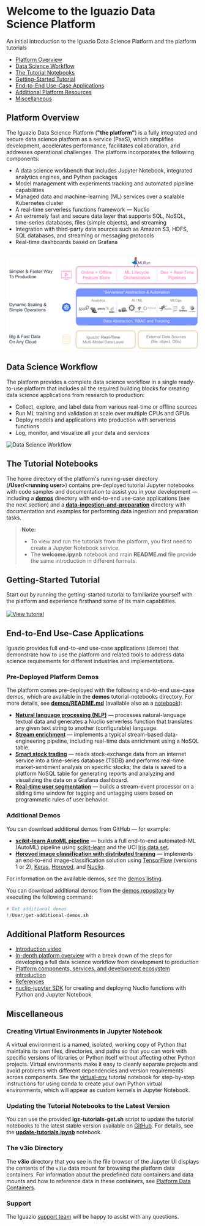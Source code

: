 # Welcome to the Iguazio Data Science Platform

An initial introduction to the Iguazio Data Science Platform and the platform tutorials

- [Platform Overview](#platform-overview)
- [Data Science Workflow](#data-science-workflow)
- [The Tutorial Notebooks](#the-tutorial-notebooks)
- [Getting-Started Tutorial](#getting-started-tutorial)
- [End-to-End Use-Case Applications](#end-to-end-use-case-applications)
- [Additional Platform Resources](#platform-resources)
- [Miscellaneous](#misc)

<a id="platform-overview"></a>
## Platform Overview

The Iguazio Data Science Platform (**"the platform"**) is a fully integrated and secure data science platform as a service (PaaS), which simplifies development, accelerates performance, facilitates collaboration, and addresses operational challenges.
The platform incorporates the following components:

- A data science workbench that includes Jupyter Notebook, integrated analytics engines, and Python packages
- Model management with experiments tracking and automated pipeline capabilities
- Managed data and machine-learning (ML) services over a scalable Kubernetes cluster
- A real-time serverless functions framework &mdash; Nuclio
- An extremely fast and secure data layer that supports SQL, NoSQL, time-series databases, files (simple objects), and streaming
- Integration with third-party data sources such as Amazon S3, HDFS, SQL databases, and streaming or messaging protocols
- Real-time dashboards based on Grafana

<br><img src="./assets/images/igz-self-service-platform.png" alt="Self-service data science platform" width="650"/><br>

<a id="data-science-workflow"></a>
## Data Science Workflow

The platform provides a complete data science workflow in a single ready-to-use platform that includes all the required building blocks for creating data science applications from research to production:

- Collect, explore, and label data from various real-time or offline sources
- Run ML training and validation at scale over multiple CPUs and GPUs
- Deploy models and applications into production with serverless functions
- Log, monitor, and visualize all your data and services

![Data Science Workflow](./assets/images/igz-data-science-workflow.gif)

<a id="the-tutorial-notebooks"></a>
## The Tutorial Notebooks

The home directory of the platform's running-user directory (**/User/&lt;running user&gt;**) contains pre-deployed tutorial Jupyter notebooks with code samples and documentation to assist you in your development &mdash; including a [**demos**](demos/README.ipynb) directory with end-to-end use-case applications (see the next section) and a [**data-ingestion-and-preparation**](data-ingestion-and-preparation/README.ipynb) directory with documentation and examples for performing data ingestion and preparation tasks.

> **Note:**
> - To view and run the tutorials from the platform, you first need to create a Jupyter Notebook service.
> - The **welcome.ipynb** notebook and main **README.md** file provide the same introduction in different formats.

<a id="getting-started-tutorial"></a>
## Getting-Started Tutorial

Start out by running the getting-started tutorial to familiarize yourself with the platform and experience firsthand some of its main capabilities.<br>
<br>
<a href="getting-started-tutorial/getting-started-tutorial.ipynb"><img src="./assets/images/view-tutorial-button.png" alt="View tutorial"/></a>

<a id="end-to-end-use-case-applications"></a>
## End-to-End Use-Case Applications

Iguazio provides full end-to-end use-case applications (demos) that demonstrate how to use the platform and related tools to address data science requirements for different industries and implementations.

<a id="predeployed-demos"></a>
### Pre-Deployed Platform Demos

The platform comes pre-deployed with the following end-to-end use-case demos, which are available in the **demos** tutorial-notebooks directory.
For more details, see [**demos/README.md**](demos/README.md) (available also as a [notebook](demos/README.ipynb)):

- <a id="nlp-demo"></a>[**Natural language processing (NLP)**](demos/nlp/nlp-example.ipynb) &mdash; processes natural-language textual data and generates a Nuclio serverless function that translates any given text string to another (configurable) language.
- <a id="stream-enrich-demo"></a>[**Stream enrichment**](demos/stream-enrich/stream-enrich.ipynb) &mdash; implements a typical stream-based data-engineering pipeline, including real-time data enrichment using a NoSQL table.
- <a id="stocks-demo"></a>[**Smart stock trading**](demos/stocks/01-gen-demo-data.ipynb) &mdash; reads stock-exchange data from an internet service into a time-series database (TSDB) and performs real-time market-sentiment analysis on specific stocks; the data is saved to a platform NoSQL table for generating reports and analyzing and visualizing the data on a Grafana dashboard.
- <a id="real-time-user-segmentation-demo"></a>[**Real-time user segmentation**](demos/slots-stream/real-time-user-segmentation.ipynb) &mdash; builds a stream-event processor on a sliding time window for tagging and untagging users based on programmatic rules of user behavior.

<a id="additional-demos"></a>
### Additional Demos

You can download additional demos from GitHub &mdash; for example:

- <a id="demo-sklearn-pipe"></a>[**scikit-learn AutoML pipeline**](https://github.com/mlrun/demos/blob/master/sklearn-pipe/) &mdash; builds a full end-to-end automated-ML (AutoML) pipeline using [scikit-learn](https://scikit-learn.org) and the UCI [Iris data set](http://archive.ics.uci.edu/ml/datasets/iris).
- <a id="demo-horovd-image-classification"></a>[**Horovod image classification with distributed training**](https://github.com/mlrun/demos/tree/master/horovod-pipe) &mdash; implements an end-to-end image-classification solution using [TensorFlow](https://www.tensorflow.org/) (versions 1 or 2), [Keras](https://keras.io/), [Horovod](https://eng.uber.com/horovod/), and [Nuclio](https://nuclio.io/).

For information on the available demos, see the [demos listing](https://github.com/mlrun/demos/blob/master/README.md).<br>

You can download additional demos from the [demos repository](https://github.com/mlrun/demos) by executing the following command:


```python
# Get additional demos
!/User/get-additional-demos.sh
```

<a id="platform-resources"></a>
## Additional Platform Resources

- [Introduction video](https://www.youtube.com/watch?v=8OmAN4wd7To)
- [In-depth platform overview](platform-overview.ipynb) with a break down of the steps for developing a full data science workflow from development to production
- [Platform components, services, and development ecosystem introduction](https://www.iguazio.com/docs/latest-release/intro/ecosystem/)
- [References](https://iguazio.com/docs/latest-release/reference/)
- [nuclio-jupyter SDK](https://github.com/nuclio/nuclio-jupyter/blob/master/README.md) for creating and deploying Nuclio functions with Python and Jupyter Notebook

<a id="misc"></a>
## Miscellaneous

<a id="creating-virtual-environments-in-jupyter-notebook"></a>
### Creating Virtual Environments in Jupyter Notebook

A virtual environment is a named, isolated, working copy of Python that maintains its own files, directories, and paths so that you can work with specific versions of libraries or Python itself without affecting other Python projects.
Virtual environments make it easy to cleanly separate projects and avoid problems with different dependencies and version requirements across components.
See the [virtual-env](virtual-env.ipynb) tutorial notebook for step-by-step instructions for using conda to create your own Python virtual environments, which will appear as custom kernels in Jupyter Notebook.

<a id="update-notebooks"></a>
### Updating the Tutorial Notebooks to the Latest Version

You can use the provided **igz-tutorials-get.sh** script to update the tutorial notebooks to the latest stable version available on [GitHub](https://github.com/v3io/tutorials/).
For details, see the [**update-tutorials.ipynb**](update-tutorials.ipynb) notebook.

<a id="v3io-dir"></a>
### The v3io Directory

The **v3io** directory that you see in the file browser of the Jupyter UI displays the contents of the `v3io` data mount for browsing the platform data containers.
For information about the predefined data containers and data mounts and how to reference data in these containers, see [Platform Data Containers](data-ingestion-and-preparation/README.ipynb#platform-data-containers).

<a id="support"></a>
### Support

The Iguazio [support team](mailto:support@iguazio.com) will be happy to assist with any questions.
